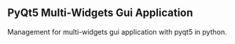 ## PyQt5 Multi-Widgets Gui Application

Management for multi-widgets gui application with pyqt5 in python.